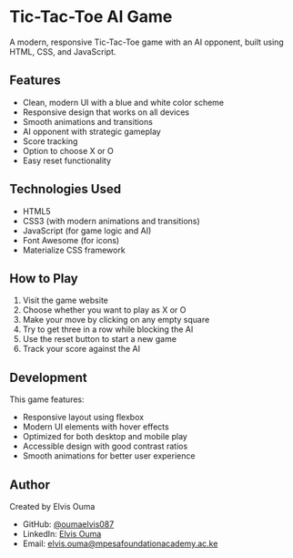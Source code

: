 # Tic-Tac-Toe AI Game

A modern, responsive Tic-Tac-Toe game with an AI opponent, built using HTML, CSS, and JavaScript.

## Features

- Clean, modern UI with a blue and white color scheme
- Responsive design that works on all devices
- Smooth animations and transitions
- AI opponent with strategic gameplay
- Score tracking
- Option to choose X or O
- Easy reset functionality

## Technologies Used

- HTML5
- CSS3 (with modern animations and transitions)
- JavaScript (for game logic and AI)
- Font Awesome (for icons)
- Materialize CSS framework

## How to Play

1. Visit the game website
2. Choose whether you want to play as X or O
3. Make your move by clicking on any empty square
4. Try to get three in a row while blocking the AI
5. Use the reset button to start a new game
6. Track your score against the AI

## Development

This game features:
- Responsive layout using flexbox
- Modern UI elements with hover effects
- Optimized for both desktop and mobile play
- Accessible design with good contrast ratios
- Smooth animations for better user experience

## Author

Created by Elvis Ouma
- GitHub: [@oumaelvis087](https://github.com/oumaelvis087)
- LinkedIn: [Elvis Ouma](https://www.linkedin.com/in/elvis-ouma/)
- Email: elvis.ouma@mpesafoundationacademy.ac.ke
